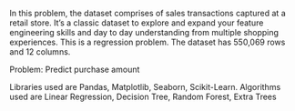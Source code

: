 In this problem, the dataset comprises of sales transactions captured at a retail store. It’s a classic dataset to explore and expand your feature engineering skills and day to day understanding from multiple shopping experiences. This is a regression problem. The dataset has 550,069 rows and 12 columns.

Problem: Predict purchase amount

Libraries used are Pandas, Matplotlib, Seaborn, Scikit-Learn. Algorithms used are Linear Regression, Decision Tree, Random Forest, Extra Trees
